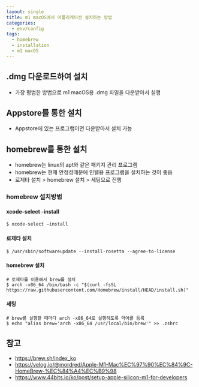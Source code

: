 ```yaml
---
layout: single
title: m1 macOS에서 어플리케이션 설치하는 방법
categories: 
  - env/config
tags:
  - homebrew
  - installation
  - m1 macOS
---
```

## .dmg 다운로드하여 설치
- 가장 평범한 방법으로 m1 macOS용 .dmg 파일을 다운받아서 실행

## Appstore를 통한 설치
- Appstore에 있는 프로그램이면 다운받아서 설치 가능

## homebrew를 통한 설치
- homebrew는 linux의 apt와 같은 패키지 관리 프로그램
- homebrew는 현재 안정성때문에 인텔용 프로그램을 설치하는 것이 좋음
- 로제타 설치 > homebrew 설치 > 세팅으로 진행

### homebrew 설치방법
#### xcode-select -install
```
$ xcode-select —install
```

#### 로제타 설치
```
$ /usr/sbin/softwareupdate --install-rosetta --agree-to-license
```

#### homebrew 설치
```
# 로제타를 이용해서 brew를 설치
$ arch -x86_64 /bin/bash -c "$(curl -fsSL https://raw.githubusercontent.com/Homebrew/install/HEAD/install.sh)"
```

#### 세팅
```
# brew를 실행할 때마다 arch -x86_64로 실행하도록 약어를 등록
$ echo "alias brew='arch -x86_64 /usr/local/bin/brew'" >> .zshrc
```

## 참고
- https://brew.sh/index_ko
- https://velog.io/@mordred/Apple-M1-Mac%EC%97%90%EC%84%9C-HomeBrew-%EC%84%A4%EC%B9%98
- https://www.44bits.io/ko/post/setup-apple-silicon-m1-for-developers

